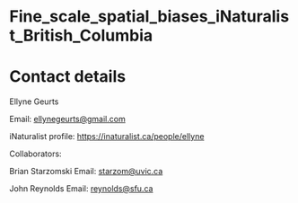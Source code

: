 # Fine_scale_spatial_biases_iNaturalist_British_Columbia

# Contact details
Ellyne Geurts

Email: ellynegeurts@gmail.com

iNaturalist profile: https://inaturalist.ca/people/ellyne  
  
Collaborators:

Brian Starzomski Email: starzom@uvic.ca

John Reynolds Email: reynolds@sfu.ca

